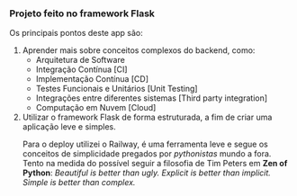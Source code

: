 <h3> Projeto feito no framework Flask </h3>
<p>Os principais pontos deste app são: <p>
<ol>
  <li> Aprender mais sobre conceitos complexos do backend, como: 
    <ul>
      <li> Arquitetura de Software </li>
      <li> Integração Contínua [CI]</li>
      <li> Implementação Contínua [CD]</li>
      <li> Testes Funcionais e Unitários [Unit Testing]</li>
      <li> Integrações entre diferentes sistemas [Third party integration]</li>
      <li> Computação em Nuvem [Cloud] </li>
    </ul>
  </li>
  <li> Utilizar o framework Flask de forma estruturada, a fim de criar uma aplicação leve e simples. </li>

<p> Para o deploy utilizei o Railway, é uma ferramenta leve e segue os conceitos de simplicidade pregados por <i>pythonistas</i> mundo a fora.
Tento na medida do possível seguir a filosofia de Tim Peters em <b> Zen of Python</b>:
<i>
  Beautiful is better than ugly.
  Explicit is better than implicit.
  Simple is better than complex. </i></p>
  
  
